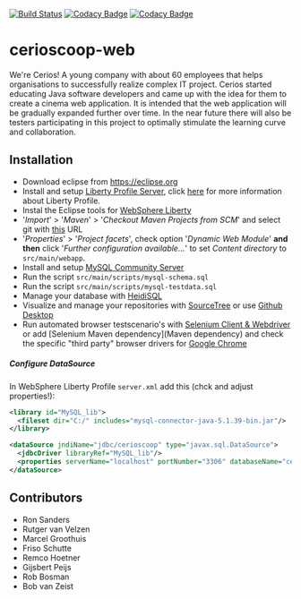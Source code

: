 [![Build Status](https://travis-ci.org/Cerios/cerioscoop-web.svg?branch=develop)](https://travis-ci.org/Cerios/cerioscoop-web)
[![Codacy Badge](https://api.codacy.com/project/badge/Grade/4e4dbb7c808b49ae83ab0ba8d45bc96c)](https://www.codacy.com/app/Cerios/cerioscoop-web?utm_source=github.com&amp;utm_medium=referral&amp;utm_content=CeriosDev/cerioscoop-web&amp;utm_campaign=Badge_Grade)
[![Codacy Badge](https://api.codacy.com/project/badge/Coverage/4e4dbb7c808b49ae83ab0ba8d45bc96c)](https://www.codacy.com/app/Cerios/cerioscoop-web?utm_source=github.com&amp;utm_medium=referral&amp;utm_content=CeriosDev/cerioscoop-web&amp;utm_campaign=Badge_Coverage)


# cerioscoop-web
We're Cerios! A young company with about 60 employees that helps organisations to successfully realize complex IT project. Cerios started educating Java software developers and came up with the idea for them to create a cinema web application. It is intended that the web application will be gradually expanded further over time. In the near future there will also be testers participating in this project to optimally stimulate the learning curve and collaboration.

## Installation
* Download eclipse from https://eclipse.org
* Install and setup [Liberty Profile Server](https://developer.ibm.com/wasdev/getstarted/), click [here](https://developer.ibm.com/wasdev/docs/developing-applications-wdt-liberty-profile/) for more information about Liberty Profile.
* Instal the Eclipse tools for [WebSphere Liberty](https://developer.ibm.com/wasdev/downloads/)
* '_Import_' > '_Maven_' > '_Checkout Maven Projects from SCM_' and select git with [this](https://github.com/RonSanders/cerioscoop-web.git) URL
* '_Properties_' > '_Project facets_', check option '_Dynamic Web Module_' __and then__ click '_Further configuration available..._' to set _Content directory_ to `src/main/webapp`.
* Install and setup [MySQL Community Server](https://dev.mysql.com/downloads/mysql/)
* Run the script `src/main/scripts/mysql-schema.sql`
* Run the script `src/main/scripts/mysql-testdata.sql`
* Manage your database with [HeidiSQL](http://www.heidisql.com/download.php)
* Visualize and manage your repositories with [SourceTree](https://www.atlassian.com/software/sourcetree) or use [Github Desktop](https://desktop.github.com)
* Run automated browser testscenario's with [Selenium Client & Webdriver](http://www.seleniumhq.org/download/) or add [Selenium Maven dependency](Maven dependency) and check the specific "third party" browser drivers for [Google Chrome](http://chromedriver.storage.googleapis.com/index.html?path=2.22/)

##### Configure DataSource
In WebSphere Liberty Profile `server.xml` add this (chck and adjust properties!):
```xml
<library id="MySQL_lib">
  <fileset dir="C:/" includes="mysql-connector-java-5.1.39-bin.jar"/>
</library>

<dataSource jndiName="jdbc/cerioscoop" type="javax.sql.DataSource">
  <jdbcDriver libraryRef="MySQL_lib"/>
  <properties serverName="localhost" portNumber="3306" databaseName="cerioscoop_db" user="root" password="{xor}MjcnaW9vZmY="/>
</dataSource>
```

## Contributors
* Ron Sanders
* Rutger van Velzen
* Marcel Groothuis
* Friso Schutte
* Remco Hoetner
* Gijsbert Peijs
* Rob Bosman
* Bob van Zeist
